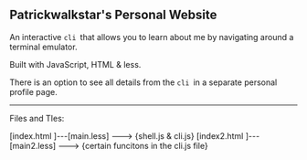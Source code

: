 ## Patrickwalkstar's Personal Website

An interactive `cli `that allows you to learn about me by navigating around a terminal emulator.

Built with JavaScript, HTML & less.

There is an option to see all details from the  `cli `in a separate personal profile page.

---
Files and TIes:

[index.html ]---[main.less] ---> {shell.js & cli.js}
[index2.html ]---[main2.less] ---> {certain funcitons in the cli.js file}

